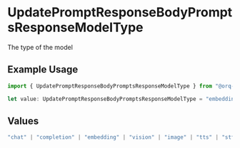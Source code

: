 # UpdatePromptResponseBodyPromptsResponseModelType

The type of the model

## Example Usage

```typescript
import { UpdatePromptResponseBodyPromptsResponseModelType } from "@orq-ai/node/models/operations";

let value: UpdatePromptResponseBodyPromptsResponseModelType = "embedding";
```

## Values

```typescript
"chat" | "completion" | "embedding" | "vision" | "image" | "tts" | "stt" | "rerank" | "moderations"
```